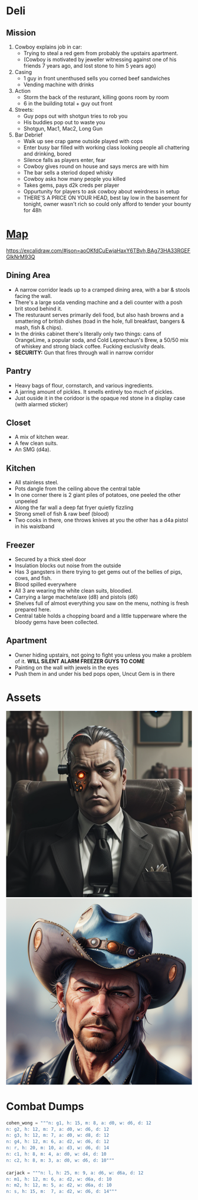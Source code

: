 # Deli
## Mission
1. Cowboy explains job in car:
	- Trying to steal a red gem from probably the upstairs apartment.
	- (Cowboy is motivated by jeweller witnessing against one of his friends 7 years ago, and lost stone to him 5 years ago)
2. Casing
	- 1 guy in front unenthused sells you corned beef sandwiches
	- Vending machine with drinks 
3. Action
	- Storm the back of the resturant, killing goons room by room
	- 6 in the building total + guy out front
4. Streets:
	- Guy pops out with shotgun tries to rob you
	- His buddies pop out to waste you
	- Shotgun, Mac1, Mac2, Long Gun
5. Bar Debrief
	- Walk up see crap game outside played with cops
	- Enter busy bar filled with working class looking people all chattering and drinking, bored
	- Silence falls as players enter, fear
	- Cowboy gives round on house and says mercs are with him
	- The bar sells a steriod doped whisky
	- Cowboy asks how many people you killed
	- Takes gems, pays d2k creds per player
	- Oppurtunity for players to ask cowboy about weirdness in setup
	- THERE'S A PRICE ON YOUR HEAD, best lay low in the basement for tonight, owner wasn't rich so could only afford to tender your bounty for 48h

# [Map](https://excalidraw.com/#json=W_biwfYzY6NURPXNTLv3z,WfTky5C1MT0JoVaBKRASdg)
https://excalidraw.com/#json=aoOKfdCuEwjaHaxY6TBvh,BAg73HA33RGEFGlkNrM93Q

## Dining Area
- A narrow corridor leads up to a cramped dining area, with a bar & stools facing the wall.
- There's a large soda vending machine and a deli counter with a posh brit stood behind it.
- The resturaunt serves primarily deli food, but also hash browns and a smattering of british dishes (toad in the hole, full breakfast, bangers & mash, fish & chips). 
- In the drinks cabinet there's literally only two things: cans of OrangeLime, a popular soda, and Cold Leprechaun's Brew, a 50/50 mix of whiskey and strong black coffee. Fucking exclusivity deals.
- **SECURITY:** Gun that fires through wall in narrow corridor

## Pantry
- Heavy bags of flour, cornstarch, and various ingredients.
- A jarring amount of pickles. It smells entirely too much of pickles.
- Just ouside it in the coridoor is the opaque red stone in a display case (with alarmed sticker)

## Closet
- A mix of kitchen wear. 
- A few clean suits. 
- An SMG (d4a). 

## Kitchen
- All stainless steel. 
- Pots dangle from the ceiling above the central table
- In one corner there is 2 giant piles of potatoes, one peeled the other unpeeled
- Along the far wall a deep fat fryer quietly fizzling
- Strong smell of fish & raw beef (blood)
- Two cooks in there, one throws knives at you the other has a d4a pistol in his waistband

## Freezer
- Secured by a thick steel door
- Insulation blocks out noise from the outside
- Has 3 gangsters in there trying to get gems out of the bellies of pigs, cows, and fish.
- Blood spilled everywhere
- All 3 are wearing the white clean suits, bloodied. 
- Carrying a large machete/axe (d8) and pistols (d6)
- Shelves full of almost everything you saw on the menu, nothing is fresh prepared here.
- Central table holds a chopping board and a little tupperware where the bloody gems have been collected.

## Apartment
- Owner hiding upstairs, not going to fight you unless you make a problem of it. **WILL SILENT ALARM FREEZER GUYS TO COME**
- Painting on the wall with jewels in the eyes
- Push them in and under his bed pops open, Uncut Gem is in there

# Assets 
![manager](https://github.com/WayfaringBloke/dnd/blob/main/assets/m1/manager.png?raw=true)![Ronald](https://github.com/WayfaringBloke/dnd/blob/main/assets/rnpc/Ronald.png?raw=true)
# Combat Dumps
```py
cohen_wong = """n: g1, h: 15, m: 8, a: d0, w: d6, d: 12
n: g2, h: 12, m: 7, a: d0, w: d6, d: 12
n: g3, h: 12, m: 7, a: d0, w: d8, d: 12
n: g4, h: 12, m: 6, a: d2, w: d6, d: 12
n: r, h: 20, m: 10, a: d3, w: d6, d: 14
n: c1, h: 8, m: 4, a: d0, w: d4, d: 10
n: c2, h: 8, m: 3, a: d0, w: d6, d: 10"""

carjack = """n: l, h: 25, m: 9, a: d6, w: d6a, d: 12
n: m1, h: 12, m: 6, a: d2, w: d6a, d: 10
n: m2, h: 12, m: 5, a: d2, w: d6a, d: 10
n: s, h: 15, m:  7, a: d2, w: d6, d: 14"""

```
<!--stackedit_data:
eyJoaXN0b3J5IjpbLTEzMzI3NTM5NTQsLTE3NjM2MTM2MDgsLT
EwMzY1NDEwODcsMTk4MTM5ODU3NywxNDc1NzAxNjg4LC03MDcy
ODIyODYsLTE2OTIwNDc2ODMsLTEwNTI4ODE4MDIsLTM1MTc5MT
U0NiwtMjA2ODcwNjUzMF19
-->